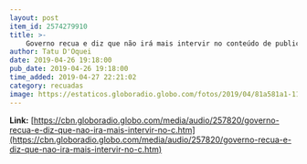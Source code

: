 ```yaml
---
layout: post
item_id: 2574279910
title: >-
    Governo recua e diz que não irá mais intervir no conteúdo de publicidade das empresas públicas
author: Tatu D'Oquei
date: 2019-04-26 19:18:00
pub_date: 2019-04-26 19:18:00
time_added: 2019-04-27 22:21:02
category: recuadas
image: https://estaticos.globoradio.globo.com/fotos/2019/04/81a581a1-11c4-4344-ae7b-af366cb01f22.png.640x360_q75_box-0%2C3%2C1024%2C580_crop_detail.jpg
---
```


**Link:** [https://cbn.globoradio.globo.com/media/audio/257820/governo-recua-e-diz-que-nao-ira-mais-intervir-no-c.htm](https://cbn.globoradio.globo.com/media/audio/257820/governo-recua-e-diz-que-nao-ira-mais-intervir-no-c.htm)

